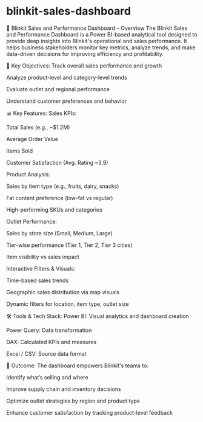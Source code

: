 # blinkit-sales-dashboard

🛒 Blinkit Sales and Performance Dashboard – Overview
The Blinkit Sales and Performance Dashboard is a Power BI-based analytical tool designed to provide deep insights into Blinkit's operational and sales performance. It helps business stakeholders monitor key metrics, analyze trends, and make data-driven decisions for improving efficiency and profitability.

📌 Key Objectives:
Track overall sales performance and growth

Analyze product-level and category-level trends

Evaluate outlet and regional performance

Understand customer preferences and behavior

📊 Key Features:
Sales KPIs:

Total Sales (e.g., ~$1.2M)

Average Order Value

Items Sold

Customer Satisfaction (Avg. Rating ~3.9)

Product Analysis:

Sales by item type (e.g., fruits, dairy, snacks)

Fat content preference (low-fat vs regular)

High-performing SKUs and categories

Outlet Performance:

Sales by store size (Small, Medium, Large)

Tier-wise performance (Tier 1, Tier 2, Tier 3 cities)

Item visibility vs sales impact

Interactive Filters & Visuals:

Time-based sales trends

Geographic sales distribution via map visuals

Dynamic filters for location, item type, outlet size

🛠️ Tools & Tech Stack:
Power BI: Visual analytics and dashboard creation

Power Query: Data transformation

DAX: Calculated KPIs and measures

Excel / CSV: Source data format

🎯 Outcome:
The dashboard empowers Blinkit's teams to:

Identify what’s selling and where

Improve supply chain and inventory decisions

Optimize outlet strategies by region and product type

Enhance customer satisfaction by tracking product-level feedback

